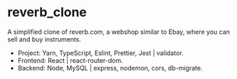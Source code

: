 # reverb_clone

A simplified clone of reverb.com, a webshop similar to Ebay, where you can sell and buy instruments.

- Project: Yarn, TypeScript, Eslint, Prettier, Jest | validator.
- Frontend: React | react-router-dom.
- Backend: Node, MySQL | express, nodemon, cors, db-migrate.
